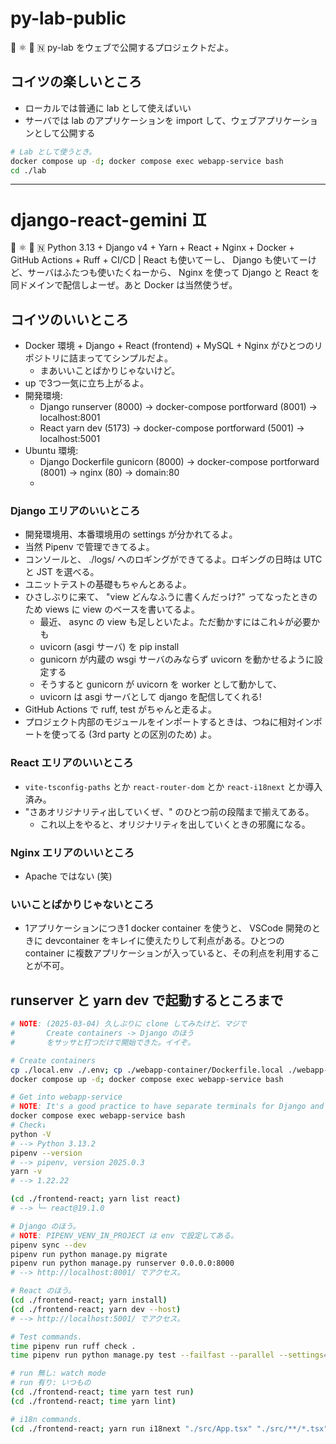 py-lab-public
===

🐍 ⚛️ 🐳 🇳 py-lab をウェブで公開するプロジェクトだよ。

## コイツの楽しいところ

- ローカルでは普通に lab として使えばいい
- サーバでは lab のアプリケーションを import して、ウェブアプリケーションとして公開する

```bash
# Lab として使うとき。
docker compose up -d; docker compose exec webapp-service bash
cd ./lab
```

***

django-react-gemini ♊
===

🐍 ⚛️ 🐳 🇳 Python 3.13 + Django v4 + Yarn + React + Nginx + Docker + GitHub Actions + Ruff + CI/CD | React も使いてーし、 Django も使いてーけど、サーバはふたつも使いたくねーから、 Nginx を使って Django と React を同ドメインで配信しよーぜ。あと Docker は当然使うぜ。

## コイツのいいところ

- Docker 環境 + Django + React (frontend) + MySQL + Nginx がひとつのリポジトリに詰まっててシンプルだよ。
    - まあいいことばかりじゃないけど。
- up で3つ一気に立ち上がるよ。
- 開発環境:
    - Django runserver (8000) -> docker-compose portforward (8001) -> localhost:8001
    - React yarn dev (5173) -> docker-compose portforward (5001) -> localhost:5001
- Ubuntu 環境:
    - Django Dockerfile gunicorn (8000) -> docker-compose portforward (8001) -> nginx (80) -> domain:80
    - 

### Django エリアのいいところ

- 開発環境用、本番環境用の settings が分かれてるよ。
- 当然 Pipenv で管理できてるよ。
- コンソールと、 ./logs/ へのロギングができてるよ。ロギングの日時は UTC と JST を選べる。
- ユニットテストの基礎もちゃんとあるよ。
- ひさしぶりに来て、 "view どんなふうに書くんだっけ?" ってなったときのため views に view のベースを書いてるよ。
    - 最近、 async の view も足しといたよ。ただ動かすにはこれ↓が必要かも
    - uvicorn (asgi サーバ) を pip install
    - gunicorn が内蔵の wsgi サーバのみならず uvicorn を動かせるように設定する
    - そうすると gunicorn が uvicorn を worker として動かして、
    - uvicorn は asgi サーバとして django を配信してくれる!
- GitHub Actions で ruff, test がちゃんと走るよ。
- プロジェクト内部のモジュールをインポートするときは、つねに相対インポートを使ってる (3rd party との区別のため) よ。

### React エリアのいいところ

- `vite-tsconfig-paths` とか `react-router-dom` とか `react-i18next` とか導入済み。
- "さあオリジナリティ出していくぜ、" のひとつ前の段階まで揃えてある。
    - これ以上をやると、オリジナリティを出していくときの邪魔になる。

### Nginx エリアのいいところ

- Apache ではない (笑)

### いいことばかりじゃないところ

- 1アプリケーションにつき1 docker container を使うと、 VSCode 開発のときに devcontainer をキレイに使えたりして利点がある。ひとつの container に複数アプリケーションが入っていると、その利点を利用することが不可。

## runserver と yarn dev で起動するところまで

```bash
# NOTE: (2025-03-04) 久しぶりに clone してみたけど、マジで
#       Create containers -> Django のほう
#       をサッサと打つだけで開始できた。イイぞ。

# Create containers
cp ./local.env ./.env; cp ./webapp-container/Dockerfile.local ./webapp-container/Dockerfile;
docker compose up -d; docker compose exec webapp-service bash

# Get into webapp-service
# NOTE: It's a good practice to have separate terminals for Django and React for easier debugging and log tracking.
docker compose exec webapp-service bash
# Check↓
python -V
# --> Python 3.13.2
pipenv --version
# --> pipenv, version 2025.0.3
yarn -v
# --> 1.22.22

(cd ./frontend-react; yarn list react)
# --> └─ react@19.1.0

# Django のほう。
# NOTE: PIPENV_VENV_IN_PROJECT は env で設定してある。
pipenv sync --dev
pipenv run python manage.py migrate
pipenv run python manage.py runserver 0.0.0.0:8000
# --> http://localhost:8001/ でアクセス。

# React のほう。
(cd ./frontend-react; yarn install)
(cd ./frontend-react; yarn dev --host)
# --> http://localhost:5001/ でアクセス。
```

```bash
# Test commands.
time pipenv run ruff check .
time pipenv run python manage.py test --failfast --parallel --settings=config.settings_test

# run 無し: watch mode
# run 有り: いつもの
(cd ./frontend-react; time yarn test run)
(cd ./frontend-react; time yarn lint)
```

```bash
# i18n commands.
(cd ./frontend-react; yarn run i18next "./src/App.tsx" "./src/**/*.tsx" --config "./i18next-parser.config.js")
```
